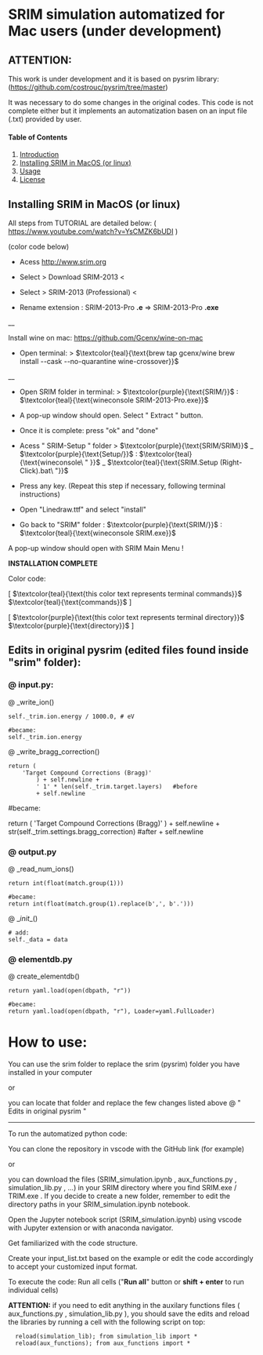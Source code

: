# SRIM simulation automatized for Mac users (under development)

## ATTENTION:

This work is under development and it is based on pysrim library: (https://github.com/costrouc/pysrim/tree/master)

It was necessary to do some changes in the original codes. 
This code is not complete either but it implements an automatization basen on an input file (.txt) provided by user. 

#### Table of Contents
1. [Introduction](#introduction)
2. [Installing SRIM in MacOS (or linux)](#installing-srim-in-macos-or-linux)
3. [Usage](#usage)
4. [License](#license)

   
## Installing SRIM in MacOS (or linux)

All steps from TUTORIAL are detailed below: ( https://www.youtube.com/watch?v=YsCMZK6bUDI ) 

(color code below)

  - Acess http://www.srim.org
  
  - Select > Download SRIM-2013 <
  
  - Select > SRIM-2013 (Professional) <
  
  - Rename extension : SRIM-2013-Pro **.e** =>   SRIM-2013-Pro **.exe**

__

Install wine on mac: 
https://github.com/Gcenx/wine-on-mac
  - Open terminal: > $\textcolor{teal}{\text{brew tap gcenx/wine
brew install --cask --no-quarantine wine-crossover}}$

__

  - Open SRIM folder in terminal: >  $\textcolor{purple}{\text{SRIM/}}$ : $\textcolor{teal}{\text{wineconsole SRIM-2013-Pro.exe}}$ 

  - A pop-up window should open. Select " Extract " button. 

  - Once it is complete: press "ok" and "done"

  - Acess " SRIM-Setup " folder > $\textcolor{purple}{\text{SRIM/SRIM}}$ _ $\textcolor{purple}{\text{Setup/}}$ : $\textcolor{teal}{\text{wineconsole\ " }}$ _ $\textcolor{teal}{\text{SRIM.Setup (Right-Click).bat\ "}}$ 

  - Press any key. (Repeat this step if necessary, following terminal instructions)

  - Open "Linedraw.ttf" and select "install"

  - Go back to "SRIM" folder : $\textcolor{purple}{\text{SRIM/}}$ : $\textcolor{teal}{\text{wineconsole SRIM.exe}}$  

A pop-up window should open with SRIM Main Menu !
  
  **INSTALLATION COMPLETE**

Color code: 

 [ $\textcolor{teal}{\text{this color text represents terminal commands}}$ $\textcolor{teal}{\text{commands}}$ ]

 [ $\textcolor{purple}{\text{this color text represents terminal directory}}$ $\textcolor{purple}{\text{directory}}$ ]


## Edits in original pysrim (edited files found inside "srim" folder): 

### @ input.py:

@ _write_ion()

    self._trim.ion.energy / 1000.0, # eV

    #became:
    self._trim.ion.energy
    
@ _write_bragg_correction()

    return (
        'Target Compound Corrections (Bragg)'
            ) + self.newline + 
            ' 1' * len(self._trim.target.layers)   #before
            + self.newline

   #became:
   
   return (
        'Target Compound Corrections (Bragg)'
            ) + self.newline + 
            str(self._trim.settings.bragg_correction)    #after
            + self.newline

### @ output.py

@ _read_num_ions()

    return int(float(match.group(1)))

    #became:
    return int(float(match.group(1).replace(b',', b'.')))

@ \__init__()

    # add:
    self._data = data

### @ elementdb.py

@ create_elementdb()

    return yaml.load(open(dbpath, "r"))

    #became:
    return yaml.load(open(dbpath, "r"), Loader=yaml.FullLoader)


# How to use:

You can use the srim folder to replace the srim (pysrim) folder you have installed in your computer 

or 

you can locate that folder and replace the few changes listed above @ " Edits in original pysrim "

__________________________________

To run the automatized python code: 

You can clone the repository in vscode with the GitHub link (for example)

or

you can download the files (SRIM_simulation.ipynb , aux_functions.py , simulation_lib.py , ...) in your SRIM directory where you find SRIM.exe / TRIM.exe .
If you decide to create a new folder, remember to edit the directory paths in your SRIM_simulation.ipynb notebook.


Open the Jupyter notebook script (SRIM_simulation.ipynb) using vscode with Jupyter extension or with anaconda navigator.

Get familiarized with the code structure.

Create your input_list.txt based on the example or edit the code accordingly to accept your customized input format. 

To execute the code: 
Run all cells ("__Run all__" button or __shift + enter__ to run individual cells)

__ATTENTION:__ if you need to edit anything in the auxilary functions files ( aux_functions.py , simulation_lib.py ), you should save the edits and reload the libraries by running a cell with the following script on top: 

      reload(simulation_lib); from simulation_lib import *  
      reload(aux_functions); from aux_functions import *



